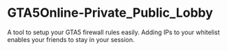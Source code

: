 # GTA5Online-Private_Public_Lobby
A tool to setup your GTA5 firewall rules easily. Adding IPs to your whitelist enables your friends to stay in your session.

